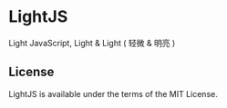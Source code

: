 LightJS
=======

Light JavaScript, Light &amp; Light ( 轻微 &amp; 明亮 )


## License

LightJS is available under the terms of the MIT License.
